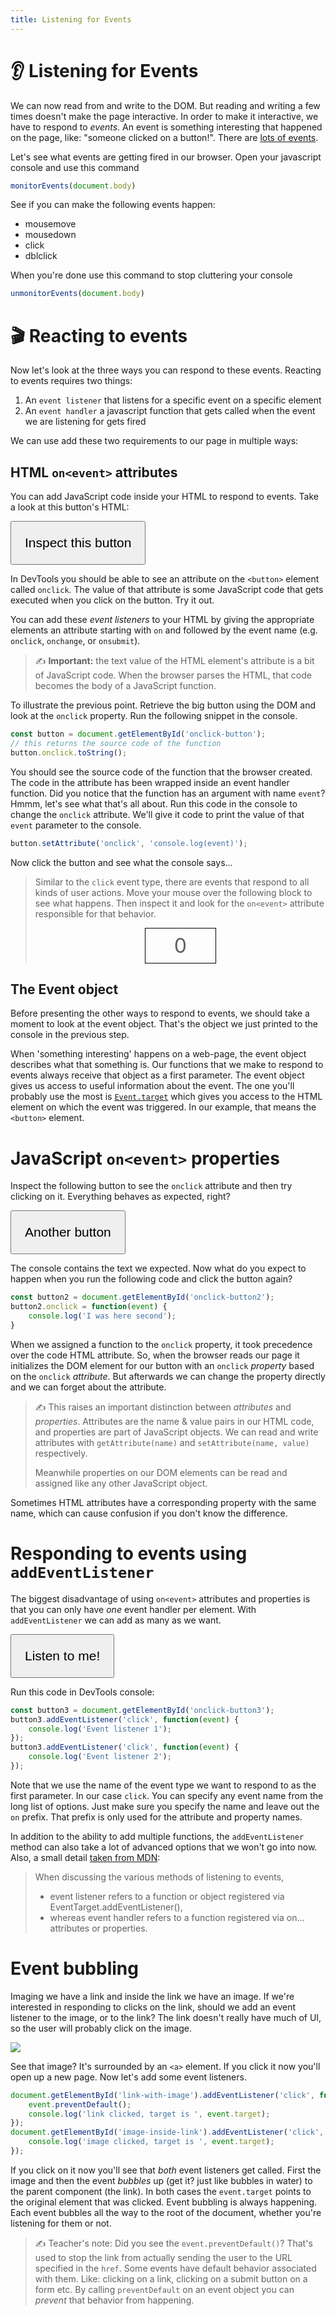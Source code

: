 ```yaml
---
title: Listening for Events
---
```


# 👂 Listening for Events

We can now read from and write to the DOM. But reading and writing a few times doesn't make the page interactive. In order to make it interactive, we have to respond to *events*. An event is something interesting that happened on the page, like: "someone clicked on a button!". There are [lots of events](https://developer.mozilla.org/en-US/docs/Web/Events). 

Let's see what events are getting fired in our browser. Open your javascript console and use this command

```javascript
monitorEvents(document.body)
```

See if you can make the following events happen:

- mousemove
- mousedown
- click
- dblclick

When you're done use this command to stop cluttering your console

```javascript
unmonitorEvents(document.body)
```

# 🎬 Reacting to events

Now let's look at the three ways you can respond to these events. Reacting to events requires two things:

1. An `event listener` that listens for a specific event on a specific element
2. An `event handler` a javascript function that gets called when the event we are listening for gets fired

We can use add these two requirements to our page in multiple ways:

## HTML `on<event>` attributes

You can add JavaScript code inside your HTML to respond to events. Take a look at this button's HTML:

<div>
<button id="onclick-button" onclick="alert(1)" style="font-size: 1.5em; padding: 1em">Inspect this button</button>
</div>

In DevTools you should be able to see an attribute on the `<button>` element called `onclick`. The value of that attribute is some JavaScript code that gets executed when you click on the button. Try it out. 

You can add these *event listeners* to your HTML by giving the appropriate elements an attribute starting with `on` and followed by the event name (e.g. `onclick`, `onchange`, or `onsubmit`).

> ✍️ **Important:** the text value of the HTML element's attribute is a bit of JavaScript code. When the browser parses the HTML, that code becomes the body of a JavaScript function.

To illustrate the previous point. Retrieve the big button using the DOM and look at the `onclick` property. Run the following snippet in the console.

```js
const button = document.getElementById('onclick-button');
// this returns the source code of the function
button.onclick.toString();
```

You should see the source code of the function that the browser created. The code in the attribute has been wrapped inside an event handler function. Did you notice that the function has an argument with name `event`? Hmmm, let's see what that's all about. Run this code in the console to change the `onclick` attribute. We'll give it code to print the value of that `event` parameter to the console.

```js
button.setAttribute('onclick', 'console.log(event)');
```

Now click the button and see what the console says...

> Similar to the `click` event type, there are events that respond to all kinds of user actions. Move your mouse over the following block to see what happens. Then inspect it and look for the `on<event>` attribute responsible for that behavior.
> 
> <div onmouseover="this.innerText = +this.innerText + 1" style="border: 1px solid black; padding: 0.5rem; font-size: 2rem; width: 3em; margin-left: auto; margin-right: auto; text-align: center">0</div>

## The Event object

Before presenting the other ways to respond to events, we should take a moment to look at the event object. That's the object we just printed to the console in the previous step. 

When 'something interesting' happens on a web-page, the event object describes what that something is. Our functions that we make to respond to events always receive that object as a first parameter. The event object gives us access to useful information about the event. The one you'll probably use the most is [`Event.target`](https://developer.mozilla.org/en-US/docs/Web/API/Event/target) which gives you access to the HTML element on which the event was triggered. In our example, that means the `<button>` element.

# JavaScript `on<event>` properties

Inspect the following button to see the `onclick` attribute and then try clicking on it. Everything behaves as expected, right?

<div>
<button id="onclick-button2" onclick="console.log('I was here first')" style="font-size: 1.5em; padding: 1em">Another button</button>
</div>

The console contains the text we expected. Now what do you expect to happen when you run the following code and click the button again?

```js
const button2 = document.getElementById('onclick-button2');
button2.onclick = function(event) {
    console.log('I was here second');
}
```

When we assigned a function to the `onclick` property, it took precedence over the code HTML attribute. So, when the browser reads our page it initializes the DOM element for our button with an `onclick` *property* based on the `onclick` *attribute*. But afterwards we can change the property directly and we can forget about the attribute.

> ✍️ This raises an important distinction between *attributes* and *properties*. Attributes are the name & value pairs in our HTML code, and properties are part of JavaScript objects. We can read and write attributes with `getAttribute(name)` and `setAttribute(name, value)` respectively. 
> 
> Meanwhile properties on our DOM elements can be read and assigned like any other JavaScript object.

Sometimes HTML attributes have a corresponding property with the same name, which can cause confusion if you don't know the difference.

# Responding to events using `addEventListener`

The biggest disadvantage of using `on<event>` attributes and properties is that you can only have *one* event handler per element. With `addEventListener` we can add as many as we want.

<div>
<button id="onclick-button3" style="font-size: 1.5em; padding: 1em">Listen to me!</button>
</div>

Run this code in DevTools console:

```js
const button3 = document.getElementById('onclick-button3');
button3.addEventListener('click', function(event) {
    console.log('Event listener 1');
});
button3.addEventListener('click', function(event) {
    console.log('Event listener 2');
});
```

Note that we use the name of the event type we want to respond to as the first parameter. In our case `click`. You can specify any event name from the long list of options. Just make sure you specify the name and leave out the `on` prefix. That prefix is only used for the attribute and property names.

In addition to the ability to add multiple functions, the `addEventListener` method can also take a lot of advanced options that we won't go into now. Also, a small detail [taken from MDN](https://developer.mozilla.org/en-US/docs/Web/Guide/Events/Event_handlers):

> When discussing the various methods of listening to events,
> 
> + event listener refers to a function or object registered via EventTarget.addEventListener(),
> + whereas event handler refers to a function registered via on... attributes or properties.

# Event bubbling

Imaging we have a link and inside the link we have an image. If we're interested in responding to clicks on the link, should we add an event listener to the image, or to the link? The link doesn't really have much of UI, so the user will probably click on the image.

<div>
<a id="link-with-image" href="https://www.google.com/search?q=Don%27t+click+this+link+yet" target="_blank">
<img id="image-inside-link" src="https://78.media.tumblr.com/avatar_06219884487d_128.pnj">
</a>
</div>

See that image? It's surrounded by an `<a>` element. If you click it now you'll open up a new page. Now let's add some event listeners.

```js
document.getElementById('link-with-image').addEventListener('click', function(event){
    event.preventDefault();
    console.log('link clicked, target is ', event.target);
});
document.getElementById('image-inside-link').addEventListener('click', function(event){
    console.log('image clicked, target is ', event.target);
});
```

If you click on it now you'll see that *both* event listeners get called. First the image and then the event *bubbles* up (get it? just like bubbles in water) to the parent component (the link). In both cases the `event.target` points to the original element that was clicked. Event bubbling is always happening. Each event bubbles all the way to the root of the document, whether you're listening for them or not.

> ✍️ Teacher's note: Did you see the `event.preventDefault()`? That's used to stop the link from actually sending the user to the URL specified in the `href`. Some events have default behavior associated with them. Like: clicking on a link, clicking on a submit button on a form etc. By calling `preventDefault` on an event object you can *prevent* that behavior from happening.